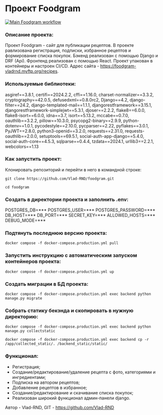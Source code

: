 # Проект Foodgram
[![Main Foodgram workflow](https://github.com/Vlad-RND/foodgram/actions/workflows/main.yml/badge.svg)](https://github.com/Vlad-RND/foodgram/actions/workflows/main.yml)

### Описание проекта:
Проект Foodgram - сайт для публикации рецептов. В проекте равлизована регистрация, подписки,
избранное рецептов и формирование списка покупок.
Бэкенд реализован с помощью Django и DRF (Api).
Фронтенд реализован с помощью React.
Проект упакован в контейнеры и настроен CI/CD.
Адрес сайта - https://foodgram-vladrnd.myftp.org/recipes.

### Используемые библиотеки:
asgiref==3.8.1, certifi==2024.2.2, cffi==1.16.0, charset-normalizer==3.3.2, 
cryptography==42.0.5, defusedxml==0.8.0rc2, Django==4.2, django-filter==24.2,
django-templated-mail==1.1.1, djangorestframework==3.15.1,
djangorestframework-simplejwt==5.3.1, djoser==2.2.2, flake8==6.0.0, flake8-isort==6.0.0,
idna==3.7, isort==5.13.2, mccabe==0.7.0, oauthlib==3.2.2, pillow==10.3.0,
psycopg2-binary==2.9.9, python-dotenv==1.0.1, pycodestyle==2.10.0, pycparser==2.22,
pyflakes==3.0.1, PyJWT==2.8.0, python3-openid==3.2.0, requests==2.31.0,
requests-oauthlib==2.0.0, setuptools==69.5.1, social-auth-app-django==5.4.0,
social-auth-core==4.5.3, sqlparse==0.4.4, tzdata==2024.1, urllib3==2.2.1, webcolors==1.13

### Как запустить проект:
Клонировать репозиторий и перейти в него в командной строке:
```
git clone https://github.com/Vlad-RND/foodgram.git
```
```
cd foodgram
```

### Создать в директории проекта и заполнить .env:
POSTGRES_DB=***
POSTGRES_USER=***
POSTGRES_PASSWORD=***
DB_HOST=***
DB_PORT=***
SECRET_KEY=***
ALLOWED_HOSTS=***
DEBUG_MODE=***

### Подтянуть последнюю версию проекта:
```
docker compose -f docker-compose.production.yml pull
```

### Запустить инструкцию с автоматическим запуском контейнеров проекта:
```
docker compose -f docker-compose.production.yml up
```

### Создать миграции в БД проекта:
```
docker compose -f docker-compose.production.yml exec backend python manage.py migrate
```

### Собрать статику бекэнда и скопировать в нужную директорию:
```
docker compose -f docker-compose.production.yml exec backend python manage.py collectstatic
```
```
docker compose -f docker-compose.production.yml exec backend cp -r /app/collected_static/. /backend_static/static/
```

### Функционал:
- Регистрация;
- Создание/редактирование/удаление рецепта с фото, категориями и ингредиентами;
- Подписка на автором рецептов;
- Добавление рецептов в избранное;
- Создание/редактирование и скачивание списка покупок;
- Реализован широкий функционал админ-панели django.

Автор - Vlad-RND, GIT - https://github.com/Vlad-RND